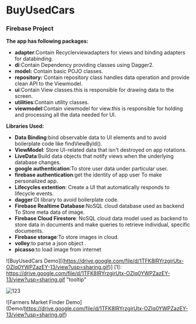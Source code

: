 # BuyUsedCars
### Firebase Project



**The app has following packages:**

* **adapter**:Contain Recyclerviewadapters for views and binding adapters for databinding.
* **di**:Contain Dependency providing classes using Dagger2.
* **model:** Contain basic POJO classes.
* **repository:** Contain repository class handles data operation and provide clean API to the Viewmodel.
* **ui**:Contain View classes.this is responsible for drawing data to the screen.   
 * **utilities**:Contain utility classes.
 * **viewmodel**:Contain viewmodel for view.this is responsible for holding and processing all the data needed for UI.
 
**Libraries Used:**

* **Data Binding**:bind observable data to UI elements and to avoid boilerplate code like findViewById().
* **ViewModel**: Store UI-related data that isn't destroyed on app rotations.
* **LiveData**:Build data objects that notify views when the underlying database changes.
* **google authentication**:To store user data under particular user.
* **firebase authentication**:get the identity of app user To make personalized app.
* **Lifecycles extention**: Create a UI that automatically responds to lifecycle events.
* **dagger**:DI library to avoid boilerplate code.
 * **Firebase Realtime Database**:NoSQL cloud database used as backend To Store meta data of image.
* **Firebase Cloud Firestore**: NoSQL cloud data model used as backend  to store data in documents and make queries to retrieve individual, specific documents.
* **Firebase storage**:To store images in cloud.
* **volley**:to parse a  json object .
* **picasso**:to load image from internet





![BuyUsedCars Demo][(https://drive.google.com/file/d/1TFK8IRYrzgirUtx-OZIq0YWPZazEY-13/view?usp=sharing.gif)]
[1]: https://drive.google.com/file/d/1TFK8IRYrzgirUtx-OZIq0YWPZazEY-13/view?usp=sharing.gif "tooltip"

![123](https://user-images.githubusercontent.com/28978071/85870423-fc106180-b79a-11ea-9903-f700ed665816.gif)


![Farmers Market Finder Demo] (Demo/https://drive.google.com/file/d/1TFK8IRYrzgirUtx-OZIq0YWPZazEY-13/view?usp=sharing.gif)
